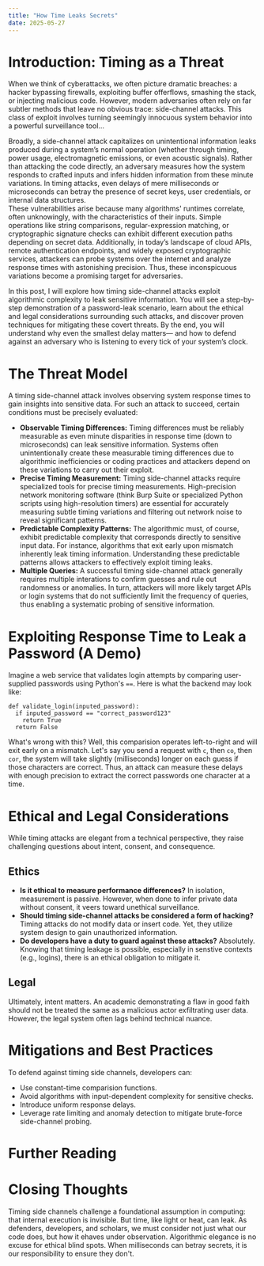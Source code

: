 ```yaml
---
title: "How Time Leaks Secrets"
date: 2025-05-27
---
```

# Introduction: Timing as a Threat
When we think of cyberattacks, we often picture dramatic breaches: a hacker bypassing firewalls, exploiting buffer offerflows, smashing the stack, or injecting malicious code. However, modern adversaries often rely on far subtler methods that leave no obvious trace: side-channel attacks. This class of exploit involves turning seemingly innocuous system behavior into a powerful surveillance tool...  
  
Broadly, a side-channel attack capitalizes on unintentional information leaks produced during a system’s normal operation (whether through timing, power usage, electromagnetic emissions, or even acoustic signals). Rather than attacking the code directly, an adversary measures how the system responds to crafted inputs and infers hidden information from these minute variations. In timing attacks, even delays of mere milliseconds or microseconds can betray the presence of secret keys, user credentials, or internal data structures.  
These vulnerabilities arise because many algorithms' runtimes correlate, often unknowingly, with the characteristics of their inputs. Simple operations like string comparisons, regular-expression matching, or cryptographic signature checks can exhibit different execution paths depending on secret data. Additionally, in today’s landscape of cloud APIs, remote authentication endpoints, and widely exposed cryptographic services, attackers can probe systems over the internet and analyze response times with astonishing precision. Thus, these inconspicuous variations become a promising target for adversaries.  
  
In this post, I will explore how timing side-channel attacks exploit algorithmic complexity to leak sensitive information. You will see a step-by-step demonstration of a password-leak scenario, learn about the ethical and legal considerations surrounding such attacks, and discover proven techniques for mitigating these covert threats. By the end, you will understand why even the smallest delay matters— and how to defend against an adversary who is listening to every tick of your system’s clock.

# The Threat Model
A timing side-channel attack involves observing system response times to gain insights into sensitive data. For such an attack to succeed, certain conditions must be precisely evaluated:
- **Observable Timing Differences:** Timing differences must be reliably measurable as even minute disparities in response time (down to microseconds) can leak sensitive information. Systems often unintentionally create these measurable timing differences due to algorithmic inefficiencies or coding practices and attackers depend on these variations to carry out their exploit.
- **Precise Timing Measurement:** Timing side-channel attacks require specialized tools for precise timing measurements. High-precision network monitoring software (think Burp Suite or specialized Python scripts using high-resolution timers) are essential for accurately measuring subtle timing variations and filtering out network noise to reveal significant patterns.
- **Predictable Complexity Patterns:** The algorithmic must, of course, exhibit predictable complexity that corresponds directly to sensitive input data. For instance, algorithms that exit early upon mismatch inherently leak timing information. Understanding these predictable patterns allows attackers to effectively exploit timing leaks.
- **Multiple Queries:** A successful timing side-channel attack generally requires multiple interations to confirm guesses and rule out randomness or anomalies. In turn, attackers will more likely target APIs or login systems that do not sufficiently limit the frequency of queries, thus enabling a systematic probing of sensitive information.

# Exploiting Response Time to Leak a Password (A Demo)
Imagine a web service that validates login attempts by comparing user-supplied passwords using Python's ``==``. Here is what the backend may look like:
```
def validate_login(inputed_password):
  if inputed_password == "correct_password123"
    return True
  return False
```
What's wrong with this? Well, this comparision operates left-to-right and will exit early on a mismatch. Let's say you send a request with ``c``, then ``co``, then ``cor``, the system will take slightly (milliseconds) longer on each guess if those characters are correct. Thus, an attack can measure these delays with enough precision to extract the correct passwords one character at a time.

# Ethical and Legal Considerations
While timing attacks are elegant from a technical perspective, they raise challenging questions about intent, consent, and consequence.
## Ethics
- **Is it ethical to measure performance differences?** In isolation, measurement is passive. However, when done to infer private data without consent, it veers toward unethical surveillance.
- **Should timing side-channel attacks be considered a form of hacking?** Timing attacks do not modify data or insert code. Yet, they utilize system design to gain unauthorized information.
- **Do developers have a duty to guard against these attacks?** Absolutely. Knowing that timing leakage is possible, especially in senstive contexts (e.g., logins), there is an ethical obligation to mitigate it.
## Legal
Ultimately, intent matters. An academic demonstrating a flaw in good faith should not be treated the same as a malicious actor exfiltrating user data. However, the legal system often lags behind technical nuance.

# Mitigations and Best Practices
To defend against timing side channels, developers can:
- Use constant-time comparision functions.
- Avoid algorithms with input-dependent complexity for sensitive checks.
- Introduce uniform response delays.
- Leverage rate limiting and anomaly detection to mitigate brute-force side-channel probing.

# Further Reading

# Closing Thoughts
Timing side channels challenge a foundational assumption in computing: that internal execution is invisible. But time, like light or heat, can leak. As defenders, developers, and scholars, we must consider not just what our code does, but how it ehaves under observation.
Algorithmic elegance is no excuse for ethical blind spots. When milliseconds can betray secrets, it is our responsibility to ensure they don't.
